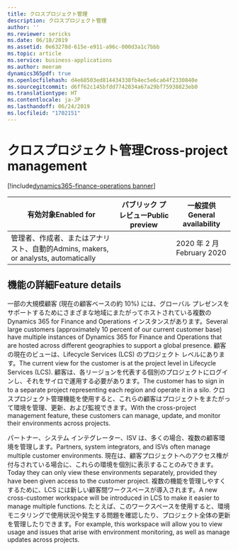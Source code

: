```yaml
---
title: クロスプロジェクト管理
description: クロスプロジェクト管理
author: ''
ms.reviewer: sericks
ms.date: 06/18/2019
ms.assetid: 0e63278d-615e-e911-a96c-000d3a1c7bbb
ms.topic: article
ms.service: business-applications
ms.author: meeram
dynamics365pdf: true
ms.openlocfilehash: d4e68503ed814434338fb4ec5e6ca64f2330840e
ms.sourcegitcommit: d6ff62c145bfdd7742034a67a29bf75938823eb0
ms.translationtype: HT
ms.contentlocale: ja-JP
ms.lasthandoff: 06/24/2019
ms.locfileid: "1702151"
---
```

# <a name="cross-project-management"></a><span data-ttu-id="5935d-103">クロスプロジェクト管理</span><span class="sxs-lookup"><span data-stu-id="5935d-103">Cross-project management</span></span>
[!include[dynamics365-finance-operations banner](../includes/dynamics365-finance-operations.md)]

| <span data-ttu-id="5935d-104">有効対象</span><span class="sxs-lookup"><span data-stu-id="5935d-104">Enabled for</span></span>    |  <span data-ttu-id="5935d-105">パブリック プレビュー</span><span class="sxs-lookup"><span data-stu-id="5935d-105">Public preview</span></span> | <span data-ttu-id="5935d-106">一般提供</span><span class="sxs-lookup"><span data-stu-id="5935d-106">General availability</span></span> | 
| ---------- | ---------- |---------- |
|<span data-ttu-id="5935d-107">管理者、作成者、またはアナリスト、自動的</span><span class="sxs-lookup"><span data-stu-id="5935d-107">Admins, makers, or analysts, automatically</span></span>|| <span data-ttu-id="5935d-108">2020 年 2 月</span><span class="sxs-lookup"><span data-stu-id="5935d-108">February 2020</span></span>|






## <a name="feature-details"></a><span data-ttu-id="5935d-109">機能の詳細</span><span class="sxs-lookup"><span data-stu-id="5935d-109">Feature details</span></span>
<!--feature detail start -->
<span data-ttu-id="5935d-110">一部の大規模顧客 (現在の顧客ベースの約 10%) には、グローバル プレゼンスをサポートするためにさまざまな地域にまたがってホストされている複数の Dynamics 365 for Finance and Operations インスタンスがあります。</span><span class="sxs-lookup"><span data-stu-id="5935d-110">Several large customers (approximately 10 percent of our current customer base) have multiple instances of Dynamics 365 for Finance and Operations that are hosted across different geographies to support a global presence.</span></span> <span data-ttu-id="5935d-111">顧客の現在のビューは、Lifecycle Services (LCS) のプロジェクト レベルにあります。</span><span class="sxs-lookup"><span data-stu-id="5935d-111">The current view for the customer is at the project level in Lifecycle Services (LCS).</span></span> <span data-ttu-id="5935d-112">顧客は、各リージョンを代表する個別のプロジェクトにログインし、それをサイロで運用する必要があります。</span><span class="sxs-lookup"><span data-stu-id="5935d-112">The customer has to sign in to a separate project representing each region and operate it in a silo.</span></span> <span data-ttu-id="5935d-113">クロスプロジェクト管理機能を使用すると、これらの顧客はプロジェクトをまたがって環境を管理、更新、および監視できます。</span><span class="sxs-lookup"><span data-stu-id="5935d-113">With the cross-project management feature, these customers can manage, update, and monitor their environments across projects.</span></span> 

<span data-ttu-id="5935d-114">パートナー、システム インテグレーター、ISV は、多くの場合、複数の顧客環境を管理します。</span><span class="sxs-lookup"><span data-stu-id="5935d-114">Partners, system integrators, and ISVs often manage multiple customer environments.</span></span> <span data-ttu-id="5935d-115">現在は、顧客プロジェクトへのアクセス権が付与されている場合に、これらの環境を個別に表示することのみできます。</span><span class="sxs-lookup"><span data-stu-id="5935d-115">Today they can only view these environments separately, provided they have been given access to the customer project.</span></span> <span data-ttu-id="5935d-116">複数の機能を管理しやすくするために、LCS には新しい顧客間ワークスペースが導入されます。</span><span class="sxs-lookup"><span data-stu-id="5935d-116">A new cross-customer workspace will be introduced in LCS to make it easier to manage multiple functions.</span></span> <span data-ttu-id="5935d-117">たとえば、このワークスペースを使用すると、環境モニタリングで使用状況や発生する問題を確認したり、プロジェクト全体の更新を管理したりできます。</span><span class="sxs-lookup"><span data-stu-id="5935d-117">For example, this workspace will allow you to view usage and issues that arise with environment monitoring, as well as manage updates across projects.</span></span>
<!--feature detail end -->










